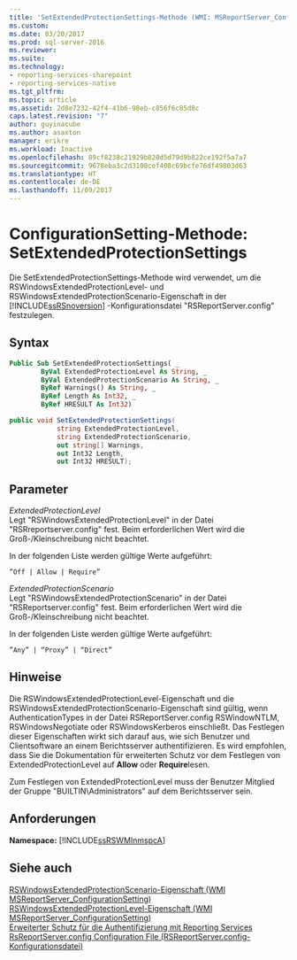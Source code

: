 ```yaml
---
title: 'SetExtendedProtectionSettings-Methode (WMI: MSReportServer_ConfigurationSetting) | Microsoft-Dokumentation'
ms.custom: 
ms.date: 03/20/2017
ms.prod: sql-server-2016
ms.reviewer: 
ms.suite: 
ms.technology:
- reporting-services-sharepoint
- reporting-services-native
ms.tgt_pltfrm: 
ms.topic: article
ms.assetid: 2d8e7232-42f4-41b6-98eb-c856f6c85d8c
caps.latest.revision: "7"
author: guyinacube
ms.author: asaxton
manager: erikre
ms.workload: Inactive
ms.openlocfilehash: 89cf8238c21929b820d5d79d9b822ce192f5a7a7
ms.sourcegitcommit: 9678eba3c2d3100cef408c69bcfe76df49803d63
ms.translationtype: HT
ms.contentlocale: de-DE
ms.lasthandoff: 11/09/2017
---
```

# <a name="configurationsetting-method---setextendedprotectionsettings"></a>ConfigurationSetting-Methode: SetExtendedProtectionSettings
  Die SetExtendedProtectionSettings-Methode wird verwendet, um die RSWindowsExtendedProtectionLevel- und RSWindowsExtendedProtectionScenario-Eigenschaft in der [!INCLUDE[ssRSnoversion](../../includes/ssrsnoversion-md.md)] -Konfigurationsdatei "RSReportServer.config" festzulegen.  
  
## <a name="syntax"></a>Syntax  
  
```vb  
Public Sub SetExtendedProtectionSettings( _  
        ByVal ExtendedProtectionLevel As String, _  
        ByVal ExtendedProtectionScenario As String, _  
        ByRef Warnings() As String, _  
        ByRef Length As Int32, _  
        ByRef HRESULT As Int32)  
```  
  
```csharp  
public void SetExtendedProtectionSettings(  
            string ExtendedProtectionLevel,  
            string ExtendedProtectionScenario,  
            out string[] Warnings,  
            out Int32 Length,  
            out Int32 HRESULT);  
```  
  
## <a name="parameters"></a>Parameter  
 *ExtendedProtectionLevel*  
 Legt "RSWindowsExtendedProtectionLevel" in der Datei "RSRreportserver.config" fest. Beim erforderlichen Wert wird die Groß-/Kleinschreibung nicht beachtet.  
  
 In der folgenden Liste werden gültige Werte aufgeführt:  
  
 `”Off | Allow | Require”`  
  
 *ExtendedProtectionScenario*  
 Legt "RSWindowsExtendedProtectionScenario" in der Datei "RSReportserver.config" fest. Beim erforderlichen Wert wird die Groß-/Kleinschreibung nicht beachtet.  
  
 In der folgenden Liste werden gültige Werte aufgeführt:  
  
 `”Any” | “Proxy” | “Direct”`  
  
## <a name="remarks"></a>Hinweise  
 Die RSWindowsExtendedProtectionLevel-Eigenschaft und die RSWindowsExtendedProtectionScenario-Eigenschaft sind gültig, wenn AuthenticationTypes in der Datei RSReportServer.config RSWindowNTLM, RSWindowsNegotiate oder RSWindowsKerberos einschließt. Das Festlegen dieser Eigenschaften wirkt sich darauf aus, wie sich Benutzer und Clientsoftware an einem Berichtsserver authentifizieren. Es wird empfohlen, dass Sie die Dokumentation für erweiterten Schutz vor dem Festlegen von ExtendedProtectionLevel auf **Allow** oder **Require**lesen.  
  
 Zum Festlegen von ExtendedProtectionLevel muss der Benutzer Mitglied der Gruppe "BUILTIN\Administrators" auf dem Berichtsserver sein.  
  
## <a name="requirements"></a>Anforderungen  
 **Namespace:** [!INCLUDE[ssRSWMInmspcA](../../includes/ssrswminmspca-md.md)]  
  
## <a name="see-also"></a>Siehe auch  
 [RSWindowsExtendedProtectionScenario-Eigenschaft &#40;WMI MSReportServer_ConfigurationSetting&#41;](../../reporting-services/wmi-provider-library-reference/rswindowsextendedprotectionscenario-property.md)   
 [RSWindowsExtendedProtectionLevel-Eigenschaft &#40;WMI MSReportServer_ConfigurationSetting&#41;](../../reporting-services/wmi-provider-library-reference/rswindowsextendedprotectionlevel-property.md)   
 [Erweiterter Schutz für die Authentifizierung mit Reporting Services](../../reporting-services/security/extended-protection-for-authentication-with-reporting-services.md)   
 [RsReportServer.config Configuration File (RSReportServer.config-Konfigurationsdatei)](../../reporting-services/report-server/rsreportserver-config-configuration-file.md)  
  
  
